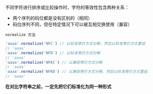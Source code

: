 不同字符进行排序或比较操作时，字符的等效性包含两种关系：

* 两个序列的码位都是没有区别的（相同）
* 码位序列不同，但在特定情况下可以被互相交换使用（兼容）

`normalize 方法`

```js
'aaaa'.normalize('NFC') // 以标准等价方式分解，然后以标准等价方式重组
// 'aaaa'
'aaaa'.normalize('NFD') // 以标准等价方式分解
// 'aaaa'
'aaaa'.normalize('NFKC') // 以兼容等价方式分解
// 'aaaa'
'aaaa'.normalize('NFKD') // 以兼容等价方式分解，然后以标准等价方式重组
// 'aaaa'
```

**在对比字符串之前，一定先把它们标准化为同一种形式**
